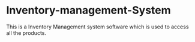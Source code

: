 # Inventory-management-System
This is  a Inventory Management system software which is used to access all the products.

